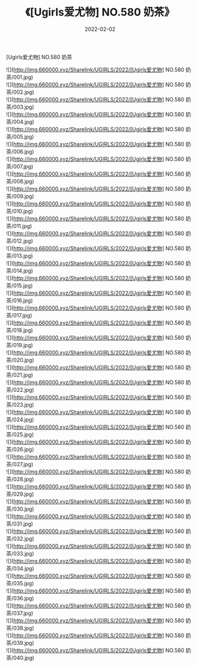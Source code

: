 ﻿---
layout: post
title:  《[Ugirls爱尤物] NO.580 奶茶》
date:   2022-02-02
img: http://img.660000.xyz/Sharelink/UGIRLS/2022/[Ugirls爱尤物] NO.580 奶茶/000.jpg
categories: [美女, 清纯, 唯美]
---

[Ugirls爱尤物] NO.580 奶茶

 ![](http://img.660000.xyz/Sharelink/UGIRLS/2022/[Ugirls爱尤物] NO.580 奶茶/001.jpg) <br>![](http://img.660000.xyz/Sharelink/UGIRLS/2022/[Ugirls爱尤物] NO.580 奶茶/002.jpg) <br>![](http://img.660000.xyz/Sharelink/UGIRLS/2022/[Ugirls爱尤物] NO.580 奶茶/003.jpg) <br>![](http://img.660000.xyz/Sharelink/UGIRLS/2022/[Ugirls爱尤物] NO.580 奶茶/004.jpg) <br>![](http://img.660000.xyz/Sharelink/UGIRLS/2022/[Ugirls爱尤物] NO.580 奶茶/005.jpg) <br>![](http://img.660000.xyz/Sharelink/UGIRLS/2022/[Ugirls爱尤物] NO.580 奶茶/006.jpg) <br>![](http://img.660000.xyz/Sharelink/UGIRLS/2022/[Ugirls爱尤物] NO.580 奶茶/007.jpg) <br>![](http://img.660000.xyz/Sharelink/UGIRLS/2022/[Ugirls爱尤物] NO.580 奶茶/008.jpg) <br>![](http://img.660000.xyz/Sharelink/UGIRLS/2022/[Ugirls爱尤物] NO.580 奶茶/009.jpg) <br>![](http://img.660000.xyz/Sharelink/UGIRLS/2022/[Ugirls爱尤物] NO.580 奶茶/010.jpg) <br>![](http://img.660000.xyz/Sharelink/UGIRLS/2022/[Ugirls爱尤物] NO.580 奶茶/011.jpg) <br>![](http://img.660000.xyz/Sharelink/UGIRLS/2022/[Ugirls爱尤物] NO.580 奶茶/012.jpg) <br>![](http://img.660000.xyz/Sharelink/UGIRLS/2022/[Ugirls爱尤物] NO.580 奶茶/013.jpg) <br>![](http://img.660000.xyz/Sharelink/UGIRLS/2022/[Ugirls爱尤物] NO.580 奶茶/014.jpg) <br>![](http://img.660000.xyz/Sharelink/UGIRLS/2022/[Ugirls爱尤物] NO.580 奶茶/015.jpg) <br>![](http://img.660000.xyz/Sharelink/UGIRLS/2022/[Ugirls爱尤物] NO.580 奶茶/016.jpg) <br>![](http://img.660000.xyz/Sharelink/UGIRLS/2022/[Ugirls爱尤物] NO.580 奶茶/017.jpg) <br>![](http://img.660000.xyz/Sharelink/UGIRLS/2022/[Ugirls爱尤物] NO.580 奶茶/018.jpg) <br>![](http://img.660000.xyz/Sharelink/UGIRLS/2022/[Ugirls爱尤物] NO.580 奶茶/019.jpg) <br>![](http://img.660000.xyz/Sharelink/UGIRLS/2022/[Ugirls爱尤物] NO.580 奶茶/020.jpg) <br>![](http://img.660000.xyz/Sharelink/UGIRLS/2022/[Ugirls爱尤物] NO.580 奶茶/021.jpg) <br>![](http://img.660000.xyz/Sharelink/UGIRLS/2022/[Ugirls爱尤物] NO.580 奶茶/022.jpg) <br>![](http://img.660000.xyz/Sharelink/UGIRLS/2022/[Ugirls爱尤物] NO.580 奶茶/023.jpg) <br>![](http://img.660000.xyz/Sharelink/UGIRLS/2022/[Ugirls爱尤物] NO.580 奶茶/024.jpg) <br>![](http://img.660000.xyz/Sharelink/UGIRLS/2022/[Ugirls爱尤物] NO.580 奶茶/025.jpg) <br>![](http://img.660000.xyz/Sharelink/UGIRLS/2022/[Ugirls爱尤物] NO.580 奶茶/026.jpg) <br>![](http://img.660000.xyz/Sharelink/UGIRLS/2022/[Ugirls爱尤物] NO.580 奶茶/027.jpg) <br>![](http://img.660000.xyz/Sharelink/UGIRLS/2022/[Ugirls爱尤物] NO.580 奶茶/028.jpg) <br>![](http://img.660000.xyz/Sharelink/UGIRLS/2022/[Ugirls爱尤物] NO.580 奶茶/029.jpg) <br>![](http://img.660000.xyz/Sharelink/UGIRLS/2022/[Ugirls爱尤物] NO.580 奶茶/030.jpg) <br>![](http://img.660000.xyz/Sharelink/UGIRLS/2022/[Ugirls爱尤物] NO.580 奶茶/031.jpg) <br>![](http://img.660000.xyz/Sharelink/UGIRLS/2022/[Ugirls爱尤物] NO.580 奶茶/032.jpg) <br>![](http://img.660000.xyz/Sharelink/UGIRLS/2022/[Ugirls爱尤物] NO.580 奶茶/033.jpg) <br>![](http://img.660000.xyz/Sharelink/UGIRLS/2022/[Ugirls爱尤物] NO.580 奶茶/034.jpg) <br>![](http://img.660000.xyz/Sharelink/UGIRLS/2022/[Ugirls爱尤物] NO.580 奶茶/035.jpg) <br>![](http://img.660000.xyz/Sharelink/UGIRLS/2022/[Ugirls爱尤物] NO.580 奶茶/036.jpg) <br>![](http://img.660000.xyz/Sharelink/UGIRLS/2022/[Ugirls爱尤物] NO.580 奶茶/037.jpg) <br>![](http://img.660000.xyz/Sharelink/UGIRLS/2022/[Ugirls爱尤物] NO.580 奶茶/038.jpg) <br>![](http://img.660000.xyz/Sharelink/UGIRLS/2022/[Ugirls爱尤物] NO.580 奶茶/039.jpg) <br>![](http://img.660000.xyz/Sharelink/UGIRLS/2022/[Ugirls爱尤物] NO.580 奶茶/040.jpg) <br>